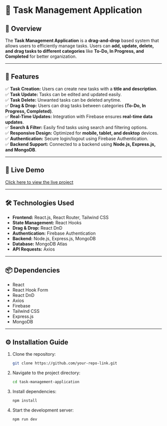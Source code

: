 # 📝 Task Management Application

## 📌 Overview

The **Task Management Application** is a **drag-and-drop** based system that allows users to efficiently manage tasks. Users can **add, update, delete, and drag tasks to different categories** like **To-Do, In Progress, and Completed** for better organization.

---

## 🚀 Features

✅ **Task Creation:** Users can create new tasks with a **title and description**.  
✅ **Task Update:** Tasks can be edited and updated easily.  
✅ **Task Delete:** Unwanted tasks can be deleted anytime.  
✅ **Drag & Drop:** Users can drag tasks between categories **(To-Do, In Progress, Completed)**.  
✅ **Real-Time Updates:** Integration with Firebase ensures **real-time data updates**.  
✅ **Search & Filter:** Easily find tasks using search and filtering options.  
✅ **Responsive Design:** Optimized for **mobile, tablet, and desktop** devices.  
✅ **Authentication:** Secure login/logout using Firebase Authentication.  
✅ **Backend Support:** Connected to a backend using **Node.js, Express.js, and MongoDB**.

---

## 🔗 Live Demo

[Click here to view the live project](https://task-mama.netlify.app/)

---

## 🛠️ Technologies Used

- **Frontend:** React.js, React Router, Tailwind CSS
- **State Management:** React Hooks
- **Drag & Drop:** React DnD
- **Authentication:** Firebase Authentication
- **Backend:** Node.js, Express.js, MongoDB
- **Database:** MongoDB Atlas
- **API Requests:** Axios

---

## 📦 Dependencies

- React
- React Hook Form
- React DnD
- Axios
- Firebase
- Tailwind CSS
- Express.js
- MongoDB

---

## ⚙️ Installation Guide

1. Clone the repository:
   ```sh
   git clone https://github.com/your-repo-link.git
   ```
2. Navigate to the project directory:
   ```sh
   cd task-management-application
   ```
3. Install dependencies:
   ```sh
   npm install
   ```
4. Start the development server:
   ```sh
   npm run dev
   ```
